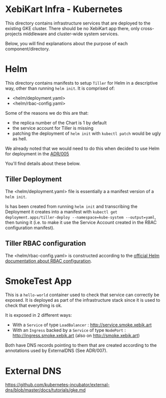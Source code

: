 # XebiKart Infra - Kubernetes

This directory contains infrastructure services that are deployed to the
existing GKE cluster. There should be no XebiKart app there, only
cross-projects middleware and cluster-wide system services.

Below, you will find explanations about the purpose of each
component/directory.

# Helm

This directory contains manifests to setup `Tiller` for Helm in a descriptive
way, other than running `helm init`. It is comprised of:

- <helm/deployment.yaml>
- <helm/rbac-config.yaml>

Some of the reasons we do this are that:

- the  replica number of the Chart is 1 by default
- the service account for Tiller is missing
- patching the deployment of `helm init` with `kubectl patch` would be ugly as
  hell.

We already noted that we would need to do this when decided to use Helm for
deployment in the
[ADR/005](../doc/adr/005-use-kubectl-and-helm-for-k8s-deployment.md)

You'll find details about these below.

## Tiller Deployment

The <helm/deployment.yaml> file is essentially a a manifest version of a `helm
init`.

Is has been created from running `helm init` and transcribing the Deployment it
creates into a manifest with `kubectl get deployment.apps/tiller-deploy
--namespace=kube-system --output=yaml`, then tuning it (i.e. to make it use the
Service Account created in the RBAC configuration manifest).

## Tiller RBAC configuration

The <helm/rbac-config.yaml> is constructed according to the [official Helm
documentation about RBAC
configuration](https://github.com/helm/helm/blob/master/docs/rbac.md).

# SmokeTest App

This is a `hello-world` container used to check that service can correctly be
exposed. It is deployed as part of the infrastructure stack since it is used to
check that everything is ok.

It is exposed in 2 different ways:

- With a `Service` of type `LoadBalancer` : <http://service.smoke.xebik.art>
- With an `Ingress` backed by a `Service` of type `NodePort` :
  <http://ingress.smoke.xebik.art> (also on <http://smoke.xebik.art>)

Both have DNS records pointing to them that are created according to the
annotations used by ExternalDNS (See ADR/007).

# External DNS

https://github.com/kubernetes-incubator/external-dns/blob/master/docs/tutorials/gke.md
